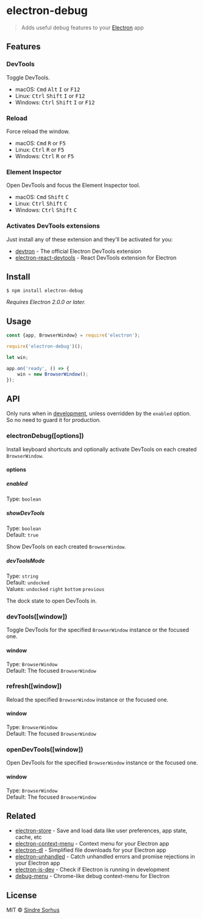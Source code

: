 # electron-debug

> Adds useful debug features to your [Electron](https://electronjs.org) app


## Features

### DevTools

Toggle DevTools.

- macOS: <kbd>Cmd</kbd> <kbd>Alt</kbd> <kbd>I</kbd> or <kbd>F12</kbd>
- Linux: <kbd>Ctrl</kbd> <kbd>Shift</kbd> <kbd>I</kbd> or <kbd>F12</kbd>
- Windows: <kbd>Ctrl</kbd> <kbd>Shift</kbd> <kbd>I</kbd> or <kbd>F12</kbd>

### Reload

Force reload the window.

- macOS: <kbd>Cmd</kbd> <kbd>R</kbd> or <kbd>F5</kbd>
- Linux: <kbd>Ctrl</kbd> <kbd>R</kbd> or <kbd>F5</kbd>
- Windows: <kbd>Ctrl</kbd> <kbd>R</kbd> or <kbd>F5</kbd>

### Element Inspector

Open DevTools and focus the Element Inspector tool.

- macOS: <kbd>Cmd</kbd> <kbd>Shift</kbd> <kbd>C</kbd>
- Linux: <kbd>Ctrl</kbd> <kbd>Shift</kbd> <kbd>C</kbd>
- Windows: <kbd>Ctrl</kbd> <kbd>Shift</kbd> <kbd>C</kbd>

### Activates DevTools extensions

Just install any of these extension and they'll be activated for you:

- [devtron](https://electronjs.org/devtron) - The official Electron DevTools extension
- [electron-react-devtools](https://github.com/firejune/electron-react-devtools) - React DevTools extension for Electron


## Install

```
$ npm install electron-debug
```

*Requires Electron 2.0.0 or later.*


## Usage

```js
const {app, BrowserWindow} = require('electron');

require('electron-debug')();

let win;

app.on('ready', () => {
	win = new BrowserWindow();
});
```


## API

Only runs when in [development](https://github.com/sindresorhus/electron-is-dev), unless overridden by the `enabled` option. So no need to guard it for production.

### electronDebug([options])

Install keyboard shortcuts and optionally activate DevTools on each created `BrowserWindow`.

#### options

##### enabled

Type: `boolean`

##### showDevTools

Type: `boolean`<br>
Default: `true`

Show DevTools on each created `BrowserWindow`.

##### devToolsMode

Type: `string`<br>
Default: `undocked`<br>
Values: `undocked` `right` `bottom` `previous`

The dock state to open DevTools in.

### devTools([window])

Toggle DevTools for the specified `BrowserWindow` instance or the focused one.

#### window

Type: `BrowserWindow`<br>
Default: The focused `BrowserWindow`

### refresh([window])

Reload the specified `BrowserWindow` instance or the focused one.

#### window

Type: `BrowserWindow`<br>
Default: The focused `BrowserWindow`

### openDevTools([window])

Open DevTools for the specified `BrowserWindow` instance or the focused one.

#### window

Type: `BrowserWindow`<br>
Default: The focused `BrowserWindow`


## Related

- [electron-store](https://github.com/sindresorhus/electron-store) - Save and load data like user preferences, app state, cache, etc
- [electron-context-menu](https://github.com/sindresorhus/electron-context-menu) - Context menu for your Electron app
- [electron-dl](https://github.com/sindresorhus/electron-dl) - Simplified file downloads for your Electron app
- [electron-unhandled](https://github.com/sindresorhus/electron-unhandled) - Catch unhandled errors and promise rejections in your Electron app
- [electron-is-dev](https://github.com/sindresorhus/electron-is-dev) - Check if Electron is running in development
- [debug-menu](https://github.com/parro-it/debug-menu) - Chrome-like debug context-menu for Electron


## License

MIT © [Sindre Sorhus](https://sindresorhus.com)
